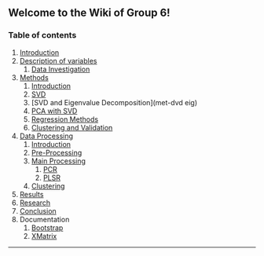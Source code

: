 Welcome to the Wiki of Group 6!
----------
### Table of contents
1. [Introduction](introduction) <br />
1. [Description of variables](description-of-variables) 
   1. [Data Investigation](Data-Investigation) 
1. [Methods](met-intro) <br />
   1. [Introduction](met-intro) 
   2. [SVD](met-svd2)
   3. [SVD and Eigenvalue Decomposition](met-dvd eig)
   4. [PCA with SVD](met-pca2)
   5. [Regression Methods ](met-regression2)
   6. [Clustering and Validation](met-clustering)
1. [Data Processing](dp-intro) <br />
	1. [Introduction](dp-intro)
	2. [Pre-Processing](dp-preprocessing)
	3. [Main Processing](dp-mainprocessing)
		1. [PCR](dp-pcr)
		2. [PLSR](dp-plsr)
	4. [Clustering](dp-clustering)
1. [Results](results) <br />
1. [Research](research) <br />
1. ​[Conclusion](conclusion) <br />
2. Documentation
	1. [Bootstrap](doc-bootstrap)
	2. [XMatrix](doc-xmatrix)


----------
